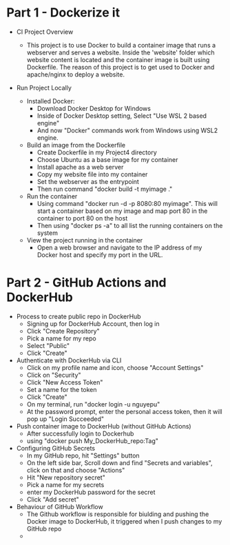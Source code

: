 # Part 1 - Dockerize it
- CI Project Overview
    - This project is to use Docker to build a container image that runs a webserver and serves a website. Inside the 'website' folder which website content is located and the container image is built using Dockerfile. The reason of this project is to get used to Docker and apache/nginx to deploy a website.

- Run Project Locally
    - Installed Docker:
        - Download Docker Desktop for Windows
        - Inside of Docker Desktop setting, Select "Use WSL 2 based engine" 
        - And now "Docker" commands work from Windows using WSL2 engine.
    - Build an image from the Dockerfile
        - Create Dockerfile in my Project4 directory
        - Choose Ubuntu as a base image for my container
        - Install apache as a web server
        - Copy my website file into my container
        - Set the webserver as the entrypoint
        - Then run command "docker build -t myimage ."
    - Run the container
        - Using command "docker run -d -p 8080:80 myimage". This will start a container based on my image and map port 80 in the container to port 80 on the host 
        - Then using "docker ps -a" to all list the running containers on the system 
    - View the project running in the container 
        - Open a web browser and navigate to the IP address of my Docker host and specify my port in the URL. 

# Part 2 - GitHub Actions and DockerHub
- Process to create public repo in DockerHub
    - Signing up for DockerHub Account, then log in 
    - Click "Create Repository" 
    - Pick a name for my repo 
    - Select "Public"
    - Click "Create"
- Authenticate with DockerHub via CLI
    - Click on my profile name and icon, choose "Account Settings"
    - Click on "Security"
    - Click "New Access Token"
    - Set a name for the token 
    - Click "Create"
    - On my terminal, run "docker login -u nguyepu"
    - At the password prompt, enter the personal access token, then it will pop up "Login Succeeded"
- Push container image to DockerHub (without GitHub Actions)
    - After successfully login to Dockerhub
    - using "docker push My_DockerHub_repo:Tag"
- Configuring GitHub Secrets 
    - In my GitHub repo, hit "Settings" button
    - On the left side bar, Scroll down and find "Secrets and variables", click on that and choose "Actions"
    - Hit "New repository secret"
    - Pick a name for my secrets
    - enter my DockerHub password for the secret 
    - Click "Add secret"
- Behaviour of GitHub Workflow
    - The Github workflow is responsible for biulding and pushing the Docker image to DockerHub, it triggered when I push changes to my GitHub repo
    - 
